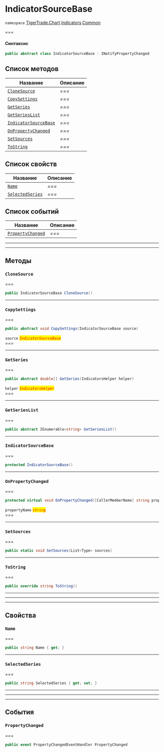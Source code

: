 # IndicatorSourceBase

`namespace` [TigerTrade.Chart](../../../../).[Indicators](../).[Common](./)

\===

#### Синтаксис

```csharp
public abstract class IndicatorSourceBase : INotifyPropertyChanged
```

## Список методов

| Название                                                                      | Описание |
| ----------------------------------------------------------------------------- | -------- |
| [`CloneSource`](indicatorsourcebase.cs.md#method-clonesource)                 | _===_    |
| [`CopySettings`](indicatorsourcebase.cs.md#method-copysettings)               | _===_    |
| [`GetSeries`](indicatorsourcebase.cs.md#method-getseries)                     | _===_    |
| [`GetSeriesList`](indicatorsourcebase.cs.md#method-getserieslist)             | _===_    |
| [`IndicatorSourceBase`](indicatorsourcebase.cs.md#method-indicatorsourcebase) | _===_    |
| [`OnPropertyChanged`](indicatorsourcebase.cs.md#method-onpropertychanged)     | _===_    |
| [`SetSources`](indicatorsourcebase.cs.md#method-setsources)                   | _===_    |
| [`ToString`](indicatorsourcebase.cs.md#method-tostring)                       | _===_    |

## Список свойств

| Название                                                              | Описание |
| --------------------------------------------------------------------- | -------- |
| [`Name`](indicatorsourcebase.cs.md#property-name)                     | _===_    |
| [`SelectedSeries`](indicatorsourcebase.cs.md#property-selectedseries) | _===_    |

## Список событий

| Название                                                             | Описание |
| -------------------------------------------------------------------- | -------- |
| [`PropertyChanged`](indicatorsourcebase.cs.md#event-propertychanged) | _===_    |

***

***

## Методы

### `CloneSource` <a href="#method-clonesource" id="method-clonesource"></a>

\===

```csharp
public IndicatorSourceBase CloneSource()
```

***

### `CopySettings` <a href="#method-copysettings" id="method-copysettings"></a>

\===

```csharp
public abstract void CopySettings(IndicatorSourceBase source)
```

`source` _<mark style="color:red;">`IndicatorSourceBase`</mark>_\
_===_

***

### `GetSeries` <a href="#method-getseries" id="method-getseries"></a>

\===

```csharp
public abstract double[] GetSeries(IndicatorsHelper helper)
```

`helper` _<mark style="color:red;">`IndicatorsHelper`</mark>_\
_===_

***

### `GetSeriesList` <a href="#method-getserieslist" id="method-getserieslist"></a>

\===

```csharp
public abstract IEnumerable<string> GetSeriesList()
```

***

### `IndicatorSourceBase` <a href="#method-indicatorsourcebase" id="method-indicatorsourcebase"></a>

\===

```csharp
protected IndicatorSourceBase()
```

***

### `OnPropertyChanged` <a href="#method-onpropertychanged" id="method-onpropertychanged"></a>

\===

```csharp
protected virtual void OnPropertyChanged([CallerMemberName] string propertyName = null)
```

`propertyName` _<mark style="color:red;">`string`</mark>_\
_===_

***

### `SetSources` <a href="#method-setsources" id="method-setsources"></a>

\===

```csharp
public static void SetSources(List<Type> sources)
```

***

### `ToString` <a href="#method-tostring" id="method-tostring"></a>

\===

```csharp
public override string ToString()
```

***

***

***

## Свойства

### `Name` <a href="#property-name" id="property-name"></a>

\===

```csharp
public string Name { get; }
```

***

### `SelectedSeries` <a href="#property-selectedseries" id="property-selectedseries"></a>

\===

```csharp
public string SelectedSeries { get; set; }
```

***

***

***

## События

### `PropertyChanged` <a href="#event-propertychanged" id="event-propertychanged"></a>

\===

```csharp
public event PropertyChangedEventHandler PropertyChanged
```
